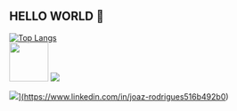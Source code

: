 ## HELLO WORLD 👋

<div style="width: 200px;">
<a href="https://github.com/joaz0/github-readme-stats">
  <img src="https://github-readme-stats.vercel.app/api/top-langs/joaz0&langs_count=8" alt="Top Langs" />
</a>
</div>

<img src="https://hermes.dio.me/tracks/aa71615b-e701-4cec-bb64-71ba6974c5fe.png" width="70">

<a href="joazrodrigues21@gmail.com">
<img src="https://img.shields.io/badge/Gmail-D14836?style=for-the-badge&logo=gmail&logoColor=white"/>
  
<img src="https://img.shields.io/badge/LinkedIn-0077B5?style=for-the-badge&logo=linkedin&logoColor=white">](https://www.linkedin.com/in/joaz-rodrigues516b492b0)


